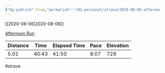 ```yaml
---
{"dg-publish":true,"permalink":"/01-personal/strava/2020-08-06-afternoon-run/"}
---
```



[[2020-08-06\|2020-08-06]]

[Afternoon Run](https://www.strava.com/activities/3876100459)

| Distance | Time  | Elapsed Time | Pace | Elevation |
| -------- | ----- | ------------ | ---- | --------- |
| 5.01     | 40:43 | 41:50        | 8:07 | 729       |




#strava
